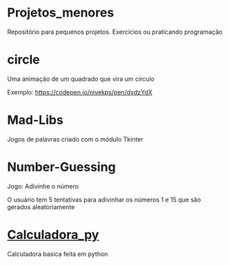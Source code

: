 # Projetos_menores
Repositório para pequenos projetos. Exercícios ou praticando programação 

# circle 

Uma animação de um quadrado que vira um círculo 


Exemplo: https://codepen.io/nivekps/pen/dydzYdX

# Mad-Libs

Jogos de palavras criado com o módulo Tkinter

# Number-Guessing

Jogo: Adivinhe o número 

O usuário tem 5 tentativas para adivinhar os números 1 e 15 que são gerados aleatoriamente 

# [Calculadora_py](https://github.com/kevinsantana16/Projetos_menores/tree/main/Calculadora_py)
Calculadora basica feita em python

